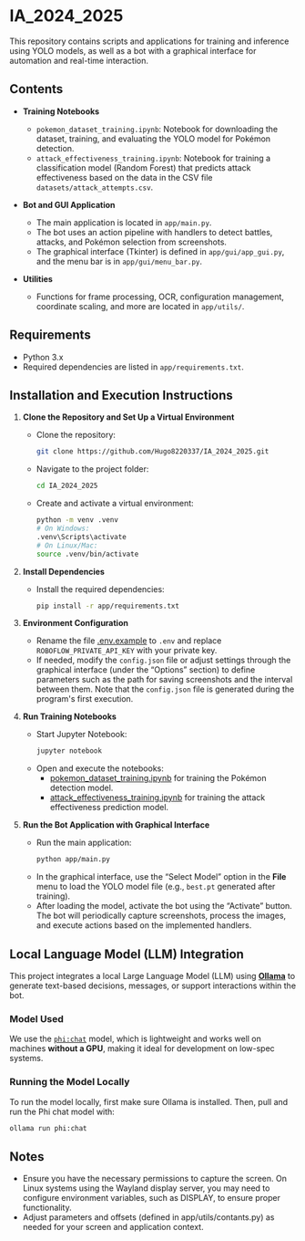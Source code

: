 # IA_2024_2025
This repository contains scripts and applications for training and inference using YOLO models, as well as a bot with a graphical interface for automation and real-time interaction.

## Contents

- **Training Notebooks**  
  - `pokemon_dataset_training.ipynb`: Notebook for downloading the dataset, training, and evaluating the YOLO model for Pokémon detection.  
  - `attack_effectiveness_training.ipynb`: Notebook for training a classification model (Random Forest) that predicts attack effectiveness based on the data in the CSV file `datasets/attack_attempts.csv`.

- **Bot and GUI Application**  
  - The main application is located in `app/main.py`.  
  - The bot uses an action pipeline with handlers to detect battles, attacks, and Pokémon selection from screenshots.  
  - The graphical interface (Tkinter) is defined in `app/gui/app_gui.py`, and the menu bar is in `app/gui/menu_bar.py`.

- **Utilities**  
  - Functions for frame processing, OCR, configuration management, coordinate scaling, and more are located in `app/utils/`.

## Requirements

- Python 3.x  
- Required dependencies are listed in `app/requirements.txt`.

## Installation and Execution Instructions

1. **Clone the Repository and Set Up a Virtual Environment**  
   - Clone the repository:
     ```sh
     git clone https://github.com/Hugo8220337/IA_2024_2025.git
     ```
   - Navigate to the project folder:
     ```sh
     cd IA_2024_2025
     ```
   - Create and activate a virtual environment:
     ```sh
     python -m venv .venv
     # On Windows:
     .venv\Scripts\activate
     # On Linux/Mac:
     source .venv/bin/activate
     ```

2. **Install Dependencies**  
   - Install the required dependencies:
     ```sh
     pip install -r app/requirements.txt
     ```

3. **Environment Configuration**  
   - Rename the file [.env.example](https://github.com/Hugo8220337/IA_2024_2025/blob/dev/.env.example) to `.env` and replace `ROBOFLOW_PRIVATE_API_KEY` with your private key.
   - If needed, modify the `config.json` file or adjust settings through the graphical interface (under the “Options” section) to define parameters such as the path for saving screenshots and the interval between them. Note that the `config.json` file is generated during the program's first execution.

4. **Run Training Notebooks**  
   - Start Jupyter Notebook:
     ```sh
     jupyter notebook
     ```
   - Open and execute the notebooks:
     - [pokemon_dataset_training.ipynb](https://github.com/Hugo8220337/IA_2024_2025/blob/dev/pokemon_dataset_training.ipynb) for training the Pokémon detection model.
     - [attack_effectiveness_training.ipynb](https://github.com/Hugo8220337/IA_2024_2025/blob/dev/attack_effectiveness_training.ipynb) for training the attack effectiveness prediction model.

5. **Run the Bot Application with Graphical Interface**  
   - Run the main application:
     ```sh
     python app/main.py
     ```
   - In the graphical interface, use the “Select Model” option in the **File** menu to load the YOLO model file (e.g., `best.pt` generated after training).
   - After loading the model, activate the bot using the “Activate” button. The bot will periodically capture screenshots, process the images, and execute actions based on the implemented handlers.

## Local Language Model (LLM) Integration

This project integrates a local Large Language Model (LLM) using [**Ollama**](https://ollama.com/) to generate text-based decisions, messages, or support interactions within the bot.

### Model Used

We use the [`phi:chat`](https://ollama.com/library/phi) model, which is lightweight and works well on machines **without a GPU**, making it ideal for development on low-spec systems.

### Running the Model Locally

To run the model locally, first make sure Ollama is installed. Then, pull and run the Phi chat model with:

```sh
ollama run phi:chat
```

## Notes
- Ensure you have the necessary permissions to capture the screen. On Linux systems using the Wayland display server, you may need to configure environment variables, such as DISPLAY, to ensure proper functionality.
- Adjust parameters and offsets (defined in app/utils/contants.py) as needed for your screen and application context.

